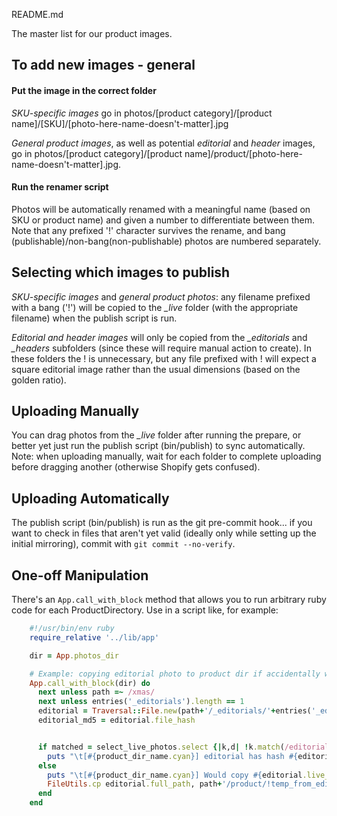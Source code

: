 README.md

The master list for our product images.

## To add new images - general

#### Put the image in the correct folder

*SKU-specific images* go in photos/[product category]/[product name]/[SKU]/[photo-here-name-doesn't-matter].jpg

*General product images*, as well as potential *editorial* and *header* images, go in photos/[product category]/[product name]/product/[photo-here-name-doesn't-matter].jpg.

#### Run the renamer script

Photos will be automatically renamed with a meaningful name (based on SKU or product name) and given a number to differentiate between them. Note that any prefixed '!' character survives the rename, and bang (publishable)/non-bang(non-publishable) photos are numbered separately.

## Selecting which images to publish

*SKU-specific images* and *general product photos*: any filename prefixed with a bang ('!') will be copied to the *_live* folder (with the appropriate filename) when the publish script is run.

*Editorial and header images* will only be copied from the *_editorials* and *_headers* subfolders (since these will require manual action to create). In these folders the ! is unnecessary, but any file prefixed with ! will expect a square editorial image rather than the usual dimensions (based on the golden ratio).

## Uploading Manually

You can drag photos from the *_live* folder after running the prepare, or better yet just run the publish script (bin/publish) to sync automatically. Note: when uploading manually, wait for each folder to complete uploading before dragging another (otherwise Shopify gets confused).

## Uploading Automatically

The publish script (bin/publish) is run as the git pre-commit hook... if you want to check in files that aren't yet valid (ideally only while setting up the initial mirroring), commit with `git commit --no-verify`.

## One-off Manipulation

There's an `App.call_with_block` method that allows you to run arbitrary ruby code for each ProductDirectory. Use in a script like, for example:

```ruby
    #!/usr/bin/env ruby
    require_relative '../lib/app'

    dir = App.photos_dir

    # Example: copying editorial photo to product dir if accidentally was moved over rather than copied
    App.call_with_block(dir) do
      next unless path =~ /xmas/
      next unless entries('_editorials').length == 1
      editorial = Traversal::File.new(path+'/_editorials/'+entries('_editorials')[0], 1)
      editorial_md5 = editorial.file_hash


      if matched = select_live_photos.select {|k,d| !k.match(/editorial/) }.detect {|key, data| data['source_md5'] == editorial_md5 }
        puts "\t[#{product_dir_name.cyan}] editorial has hash #{editorial_md5}, which matches photo #{matched[0]}".light_black
      else
        puts "\t[#{product_dir_name.cyan}] Would copy #{editorial.live_name} to products dir"
        FileUtils.cp editorial.full_path, path+'/product/!temp_from_editorial.jpg'
      end
    end
```